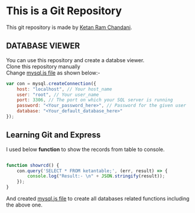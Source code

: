 # This is a Git Repository

This git repository is made by [Ketan Ram Chandani](https://github.com/Ketan1152/).

## DATABASE VIEWER

You can use this repository and create a databse viewer.\
Clone this repository manually\
Change [mysql.js file](https://github.com/Ketan1152/Express/blob/main/mysql.js) as shown below:-

```js
var con = mysql.createConnection({
    host: "localhost", // Your host_name
    user: "root", // Your user_name
    port: 3306, // The port on which your SQL server is running
    password: "<Your_password_here>", // Password for the given user
    database: "<Your_default_database_here>"
});
```


## Learning Git and Express

I used below **function** to show the records from table to console.

```js

function showrcd() {
    con.query('SELECT * FROM ketantable;', (err, result) => {
        console.log("Result:- \n" + JSON.stringify(result));
    });
}

```

And created [mysql.js file](https://github.com/Ketan1152/Express/blob/main/mysql.js) to create all databases related functions including the above one.